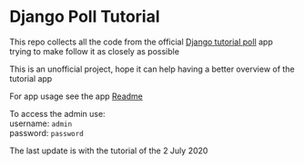 # Django Poll Tutorial
This repo collects all the code from the official [Django tutorial poll](https://docs.djangoproject.com/en/3.0/intro/tutorial01/)
 app trying to make follow it as closely as possible
 
This is an unofficial project, hope it can help having a better overview of the tutorial app

For app usage see the app [Readme](mysite/polls/README.rst)

To access the admin use:  
username: `admin`   
password: `password`


The last update is with the tutorial of the 2 July 2020




